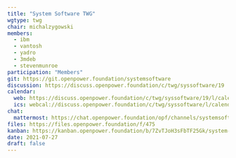 ```yaml
---
title: "System Software TWG"
wgtype: twg
chair: michalzygowski
members:
  - ibm
  - vantosh
  - yadro
  - 3mdeb
  - stevenmunroe
participation: "Members"
git: https://git.openpower.foundation/systemsoftware
discussion: https://discuss.openpower.foundation/c/twg/syssoftware/19
calendar:
  web: https://discuss.openpower.foundation/c/twg/syssoftware/19/l/calendar
  ics: webcal://discuss.openpower.foundation/c/twg/syssoftware/l/calendar.ics
chat:
  mattermost: https://chat.openpower.foundation/opf/channels/systemsoftware
files: https://files.openpower.foundation/f/475
kanban: https://kanban.openpower.foundation/b/7ZvTJoH3sFbTF25Gk/system-software
date: 2021-07-27
draft: false
---
```

